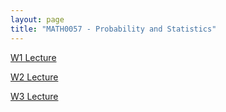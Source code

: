 ```yaml
---
layout: page
title: "MATH0057 - Probability and Statistics"
---
```

<a href="/57/W1">W1 Lecture</a>

<a href="/57/W2">W2 Lecture</a>

<a href="/57/W3">W3 Lecture</a>
